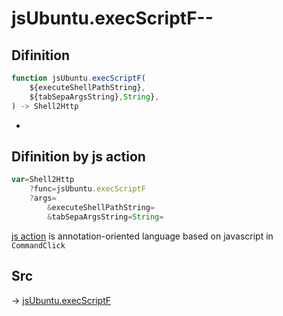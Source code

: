 # jsUbuntu.execScriptF--

## Difinition

```js.js
function jsUbuntu.execScriptF(
	${executeShellPathString},
	${tabSepaArgsString},String},
) -> Shell2Http
```

- 


## Difinition by js action

```js.js
var=Shell2Http
	?func=jsUbuntu.execScriptF
	?args=
		&executeShellPathString=
		&tabSepaArgsString=String=
```

[js action](#) is annotation-oriented language based on javascript in `CommandClick`



## Src

-> [jsUbuntu.execScriptF](https://github.com/puutaro/CommandClick/blob/master/app/src/main/java/com/puutaro/commandclick/fragment_lib/terminal_fragment/js_interface/JsUbuntu.kt#L48)


